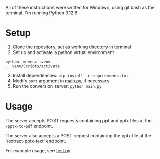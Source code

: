 
All of these instructions were written for Windows, using git bash as the terminal. I'm running Python 3.12.6

# Setup

1. Clone the repository, set as working directory in terminal
2. Set up and activate a python virtual environment

```
python -m venv .venv
. .venv/Scripts/activate
```

3. Install dependencies: `pip install -r requirements.txt`
4. Modify `port` argument in [main.py](main.py), if necessary
5. Run the conversion server: `python main.py`

# Usage

The server accepts POST requests containing ppt and pptx files at the `/pptx-to-pdf` endpoint. 

The server also accepts a POST request containing the pptx file at the '/extract-pptx-text' endpoint.

For example usage, see [test.py](test.py)




